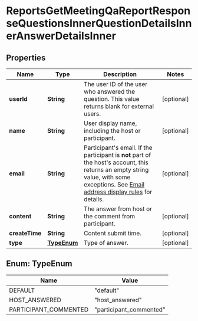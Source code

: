 

# ReportsGetMeetingQaReportResponseQuestionsInnerQuestionDetailsInnerAnswerDetailsInner


## Properties

| Name | Type | Description | Notes |
|------------ | ------------- | ------------- | -------------|
|**userId** | **String** | The user ID of the user who answered the question. This value returns blank for external users. |  [optional] |
|**name** | **String** | User display name, including the host or participant. |  [optional] |
|**email** | **String** | Participant&#39;s email. If the participant is **not** part of the host&#39;s account, this returns an empty string value, with some exceptions. See [Email address display rules](https://developers.zoom.us/docs/api/rest/using-zoom-apis/#email-address-display-rules) for details. |  [optional] |
|**content** | **String** | The answer from host or the comment from participant. |  [optional] |
|**createTime** | **String** | Content submit time. |  [optional] |
|**type** | [**TypeEnum**](#TypeEnum) | Type of answer. |  [optional] |



## Enum: TypeEnum

| Name | Value |
|---- | -----|
| DEFAULT | &quot;default&quot; |
| HOST_ANSWERED | &quot;host_answered&quot; |
| PARTICIPANT_COMMENTED | &quot;participant_commented&quot; |



